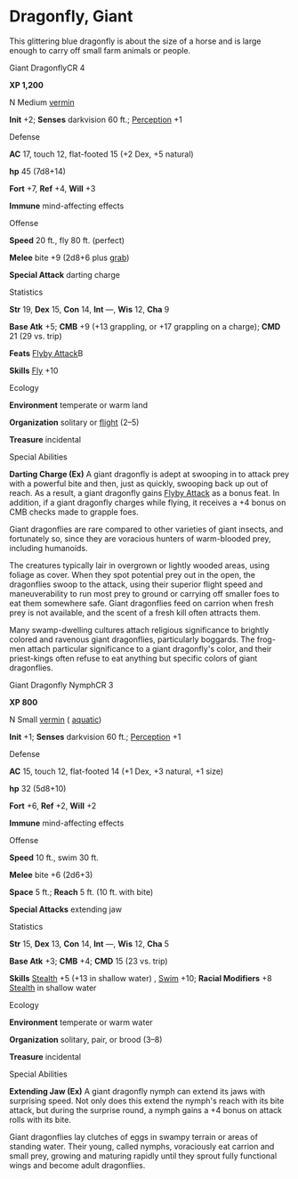 # Dragonfly, Giant

This glittering blue dragonfly is about the size of a horse and is large enough to carry off small farm animals or people.

Giant DragonflyCR 4

**XP 1,200**

N Medium [vermin](monsters/creatureTypes.md#_vermin)

**Init** +2; **Senses** darkvision 60 ft.; [Perception](additionalMonsters/../skills/perception.md#_perception) +1

Defense

**AC** 17, touch 12, flat-footed 15 (+2 Dex, +5 natural)

**hp** 45 (7d8+14)

**Fort** +7, **Ref** +4, **Will** +3

**Immune** mind-affecting effects

Offense

**Speed** 20 ft., fly 80 ft. (perfect)

**Melee** bite +9 (2d8+6 plus [grab](monsters/universalMonsterRules.md#_grab))

**Special Attack** darting charge

Statistics

**Str** 19, **Dex** 15, **Con** 14, **Int** —, **Wis** 12, **Cha** 9

**Base Atk** +5; **CMB** +9 (+13 grappling, or +17 grappling on a charge); **CMD** 21 (29 vs. trip)

**Feats** [Flyby Attack](additionalMonsters/../monsters/monsterFeats.md#_flyby-attack)B

**Skills** [Fly](additionalMonsters/../skills/fly.md#_fly) +10

Ecology

**Environment** temperate or warm land

**Organization** solitary or [flight](monsters/universalMonsterRules.md#_flight-(ex,-sp,-or-su)) (2–5)

**Treasure** incidental

Special Abilities

**Darting Charge (Ex)** A giant dragonfly is adept at swooping in to attack prey with a powerful bite and then, just as quickly, swooping back up out of reach. As a result, a giant dragonfly gains [Flyby Attack](additionalMonsters/../monsters/monsterFeats.md#_flyby-attack) as a bonus feat. In addition, if a giant dragonfly charges while flying, it receives a +4 bonus on CMB checks made to grapple foes.

Giant dragonflies are rare compared to other varieties of giant insects, and fortunately so, since they are voracious hunters of warm-blooded prey, including humanoids.

The creatures typically lair in overgrown or lightly wooded areas, using foliage as cover. When they spot potential prey out in the open, the dragonflies swoop to the attack, using their superior flight speed and maneuverability to run most prey to ground or carrying off smaller foes to eat them somewhere safe. Giant dragonflies feed on carrion when fresh prey is not available, and the scent of a fresh kill often attracts them.

Many swamp-dwelling cultures attach religious significance to brightly colored and ravenous giant dragonflies, particularly boggards. The frog-men attach particular significance to a giant dragonfly's color, and their priest-kings often refuse to eat anything but specific colors of giant dragonflies.

Giant Dragonfly NymphCR 3

**XP 800**

N Small [vermin](monsters/creatureTypes.md#_vermin) ( [aquatic](monsters/creatureTypes.md#_aquatic-subtype))

**Init** +1; **Senses** darkvision 60 ft.; [Perception](additionalMonsters/../skills/perception.md#_perception) +1

Defense

**AC** 15, touch 12, flat-footed 14 (+1 Dex, +3 natural, +1 size)

**hp** 32 (5d8+10)

**Fort** +6, **Ref** +2, **Will** +2

**Immune** mind-affecting effects

Offense

**Speed** 10 ft., swim 30 ft.

**Melee** bite +6 (2d6+3)

**Space** 5 ft.; **Reach** 5 ft. (10 ft. with bite)

**Special Attacks** extending jaw

Statistics

**Str** 15, **Dex** 13, **Con** 14, **Int** —, **Wis** 12, **Cha** 5

**Base Atk** +3; **CMB** +4; **CMD** 15 (23 vs. trip)

**Skills** [Stealth](additionalMonsters/../skills/stealth.md#_stealth) +5 (+13 in shallow water) , [Swim](additionalMonsters/../skills/swim.md#_swim) +10; **Racial Modifiers** +8 [Stealth](additionalMonsters/../skills/stealth.md#_stealth) in shallow water

Ecology

**Environment** temperate or warm water

**Organization** solitary, pair, or brood (3–8)

**Treasure** incidental

Special Abilities

**Extending Jaw (Ex)** A giant dragonfly nymph can extend its jaws with surprising speed. Not only does this extend the nymph's reach with its bite attack, but during the surprise round, a nymph gains a +4 bonus on attack rolls with its bite.

Giant dragonflies lay clutches of eggs in swampy terrain or areas of standing water. Their young, called nymphs, voraciously eat carrion and small prey, growing and maturing rapidly until they sprout fully functional wings and become adult dragonflies.

